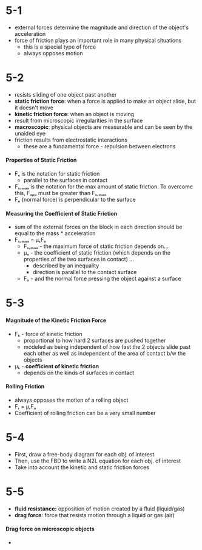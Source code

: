 # 5-1
- external forces determine the magnitude and direction of the object's acceleration
- force of friction plays an important role in many physical situations
	- this is a special type of force
	- always opposes motion

# 5-2
- resists sliding of one object past another
- **static friction force**: when a force is applied to make an object slide, but it doesn't move
- **kinetic friction force**: when an object is moving
- result from microscopic irregularities in the surface
- **macroscopic**: physical objects are measurable and can be seen by the unaided eye
- friction results from electrostatic interactions
	- these are a fundamental force - repulsion between electrons

#### Properties of Static Friction
- Fₛ is the notation for static friction
	- parallel to the surfaces in contact
- Fₛ,ₘₐₓ is the notation for the max amount of static friction. To overcome this, Fₐₚₚ must be greater than Fₛ,ₘₐₓ
- Fₙ (normal force) is perpendicular to the surface


#### Measuring the Coefficient of Static Friction
- sum of the external forces on the block in each direction should be equal to the mass * acceleration
-  Fₛ,ₘₐₓ = µₛFₙ
	- Fₛ,ₘₐₓ - the maximum force of static friction depends on...
	- µₛ - the coefficient of static friction (which depends on the properties of the two surfaces in contact) …
		- described by an inequality
		- direction is parallel to the contact surface
	- Fₙ - and the normal force pressing the object against a surface

# 5-3
#### Magnitude of the Kinetic Friction Force
- Fₖ -  force of kinetic friction
	- proportional to how hard 2 surfaces are pushed together
	- modeled as being independent of how fast the 2 objects slide past each other as well as independent of the area of contact b/w the objects
- µₖ -  **coefficient of kinetic friction**
	- depends on the kinds of surfaces in contact

#### Rolling Friction
- always opposes the motion of a rolling object
- Fᵣ = µᵣFₙ
- Coefficient of rolling friction can be a very small number

# 5-4
- First, draw a free-body diagram for each obj. of interest
- Then, use the FBD to write a N2L equation for each obj. of interest
- Take into account the kinetic and static friction forces

# 5-5
- **fluid resistance:** opposition of motion created by a fluid (liquid/gas)
- **drag force**: force that resists motion through a liquid or gas (air)

#### Drag force on microscopic objects
- 